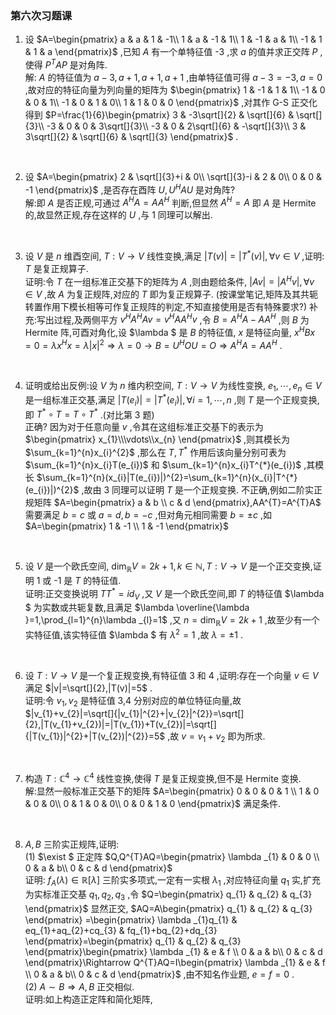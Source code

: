 ### 第六次习题课

1. 设 $A=\begin{pmatrix}
    a & a & 1 & -1\\
    1 & a & -1 & 1\\
    1 & -1 & a & 1\\
    -1 & 1 & 1 & a
\end{pmatrix}$ ,已知 $A$ 有一个单特征值 -3 ,求 $a$ 的值并求正交阵 $P$ ,使得 $P^{T}AP$ 是对角阵.
    \
    解: $A$ 的特征值为 $a-3,a+1,a+1,a+1$ ,由单特征值可得 $a-3=-3,a=0$ ,故对应的特征向量为列向量的矩阵为 $\begin{pmatrix}
        1 & -1 & 1 & 1\\
        -1 & 0 & 0 & 1\\
        -1 & 0 & 1 & 0\\
        1 & 1 & 0 & 0
    \end{pmatrix}$ ,对其作 G-S 正交化得到 $P=\frac{1}{6}\begin{pmatrix}
        3 & -3\sqrt[]{2} & \sqrt[]{6} & \sqrt[]{3}\\
        -3 & 0 & 0 & 3\sqrt[]{3}\\
        -3 & 0 & 2\sqrt[]{6} & -\sqrt[]{3}\\
        3 & 3\sqrt[]{2} & \sqrt[]{6} & \sqrt[]{3}
    \end{pmatrix}$ .
<br>

2. 设 $A=\begin{pmatrix}
    2 & \sqrt[]{3}+i & 0\\
    \sqrt[]{3}-i & 2 & 0\\
    0 & 0 & -1
\end{pmatrix}$ ,是否存在酉阵 $U,U^{H}AU$ 是对角阵?
    \
    解:即 $A$ 是否正规,可通过 $A^{H}A=AA^{H}$ 判断,但显然 $A^{H}=A$ 即 $A$ 是 Hermite 的,故显然正规,存在这样的 $U$ ,与 1 同理可以解出.
<br>

3. 设 $V$ 是 $n$ 维酉空间, $T:V\rightarrow V$ 线性变换,满足 $|T(v)|=|T^{*}(v)|,\forall v\in V$ ,证明: $T$ 是复正规算子.
    \
    证明:令 $T$ 在一组标准正交基下的矩阵为 $A$ ,则由题给条件, $|Av|=|A^{H}v|,\forall v\in V$ ,故 $A$ 为复正规阵,对应的 $T$ 即为复正规算子. (按课堂笔记,矩阵及其共轭转置作用下模长相等可作复正规阵的判定,不知直接使用是否有特殊要求?)
    补充:写出过程,及两侧平方 $v^{H}A^{H}Av=v^{H}AA^{H}v$ ,令 $B=A^{H}A-AA^{H}$ ,则 $B$ 为 Hermite 阵,可酉对角化,设 $\lambda $ 是 $B$ 的特征值, $x$ 是特征向量, $x^{H}Bx=0=\lambda x^{H}x=\lambda |x|^{2}\Rightarrow \lambda =0\rightarrow B=U^{H}OU=O\Rightarrow A^{H}A=AA^{H}$ .
<br>

4. 证明或给出反例:设 $V$ 为 $n$ 维内积空间, $T:V\rightarrow V$ 为线性变换, $e_{1},\cdots,e_{n}\in V$ 是一组标准正交基,满足 $|T(e_{i})|=|T^{*}(e_{i})|,\forall i=1,\cdots,n$ ,则 $T$ 是一个正规变换,即 $T^{*}\circ T=T\circ T^{*}$ .(对比第 3 题)
    \
    正确? 因为对于任意向量 $v$ ,令其在这组标准正交基下的表示为 $\begin{pmatrix}
       x_{1}\\\vdots\\x_{n} 
    \end{pmatrix}$ ,则其模长为 $\sum_{k=1}^{n}x_{i}^{2}$ ,那么在 $T,T^{*}$ 作用后该向量分别可表为 $\sum_{k=1}^{n}x_{i}T(e_{i})$ 和 $\sum_{k=1}^{n}x_{i}T^{*}(e_{i})$ ,其模长 $\sum_{k=1}^{n}(x_{i}|T(e_{i})|)^{2}=\sum_{k=1}^{n}(x_{i}|T^{*}(e_{i})|)^{2}$ ,故由 3 同理可以证明 $T$ 是一个正规变换.
    不正确,例如二阶实正规矩阵 $A=\begin{pmatrix}
       a & b \\
       c & d
    \end{pmatrix},AA^{T}=A^{T}A$ 需要满足 $b=c$ 或 $a=d,b=-c$ ,但对角元相同需要 $b=\pm c$ ,如 $A=\begin{pmatrix}
       1 & -1 \\
       1 & -1
    \end{pmatrix}$ 
<br>

5. 设 $V$ 是一个欧氏空间, $\dim _{\mathbb{R}}V=2k+1,k\in \mathbb{N},T:V\rightarrow V$ 是一个正交变换,证明 1 或 -1 是 $T$ 的特征值.
    \
    证明:正交变换说明 $TT^{*}=id_{V}$ ,又 $V$ 是一个欧氏空间,即 $T$ 的特征值 $\lambda $ 为实数或共轭复数,且满足 $\lambda \overline{\lambda }=1,\prod_{l=1}^{n}\lambda _{l}=1$ ,又 $n=\dim_{\mathbb{R}}V=2k+1$ ,故至少有一个实特征值,该实特征值 $\lambda $ 有 $\lambda ^{2}=1$ ,故 $\lambda =\pm1$ .
<br>

6. 设 $T:V\rightarrow V$ 是一个复正规变换,有特征值 3 和 4 ,证明:存在一个向量 $v\in V$ 满足 $|v|=\sqrt[]{2},|T(v)|=5$ .
    \
    证明:令 $v_{1},v_{2}$ 是特征值 3,4 分别对应的单位特征向量,故 $|v_{1}+v_{2}|=\sqrt[]{|v_{1}|^{2}+|v_{2}|^{2}}=\sqrt[]{2},|T(v_{1}+v_{2})|=|T(v_{1})+T(v_{2})|=\sqrt[]{|T(v_{1})|^{2}+|T(v_{2})|^{2}}=5$ ,故 $v=v_{1}+v_{2}$ 即为所求.
<br>

7. 构造 $T:\mathbb{C}^{4}\rightarrow \mathbb{C}^{4}$ 线性变换,使得 $T$ 是复正规变换,但不是 Hermite 变换.
    \
    解:显然一般标准正交基下的矩阵 $A=\begin{pmatrix}
       0 & 0 & 0 & 1 \\
       1 & 0 & 0 & 0\\
       0 & 1 & 0 & 0\\
       0 & 0 & 1 & 0
    \end{pmatrix}$ 满足条件.
<br>

8. $A,B$ 三阶实正规阵,证明:
    \
    (1) $\exist $ 正定阵 $Q,Q^{T}AQ=\begin{pmatrix}
       \lambda _{1} & 0 & 0 \\
       0 & a & b\\
       0 & c & d
    \end{pmatrix}$ 
    \
    证明: $f_{A}(\lambda )\in \mathbb{R}[\lambda ]$ 三阶实多项式,一定有一实根 $\lambda _{1}$ ,对应特征向量 $q_{1}$ 实,扩充为实标准正交基 $q_{1},q_{2},q_{3}$ ,令 $Q=\begin{pmatrix}
       q_{1} & q_{2} & q_{3} 
    \end{pmatrix}$ 显然正交, $AQ=A\begin{pmatrix}
       q_{1} & q_{2} & q_{3} 
    \end{pmatrix} =\begin{pmatrix}
       \lambda _{1}q_{1} & eq_{1}+aq_{2}+cq_{3}  & fq_{1}+bq_{2}+dq_{3}
    \end{pmatrix}=\begin{pmatrix}
       q_{1} & q_{2} & q_{3} 
    \end{pmatrix}\begin{pmatrix}
       \lambda _{1} & e & f \\
       0 & a & b\\
       0 & c & d
    \end{pmatrix}\Rightarrow Q^{T}AQ=I\begin{pmatrix}
       \lambda _{1} & e & f \\
       0 & a & b\\
       0 & c & d
    \end{pmatrix}$ ,由不知名作业题, $e=f=0$ .
    \
    (2) $A\sim B\Rightarrow A,B$ 正交相似.
    \
    证明:如上构造正定阵和简化矩阵,